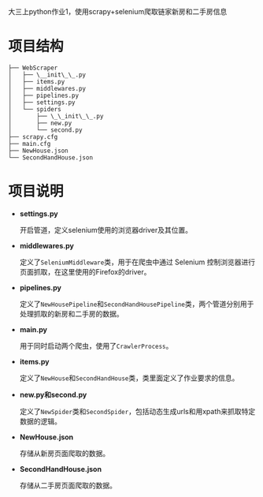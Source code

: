 大三上python作业1，使用scrapy+selenium爬取链家新房和二手房信息

# 项目结构

```
├── WebScraper
│   ├── \__init\_\_.py
│   ├── items.py 
│   ├── middlewares.py 
│   ├── pipelines.py
│   ├── settings.py 
│   └── spiders
│       ├── \_\_init\_\_.py
│       ├── new.py
│       └── second.py
├── scrapy.cfg
├── main.cfg
├── NewHouse.json
└── SecondHandHouse.json
```



# 项目说明

- **settings.py**

  开启管道，定义selenium使用的浏览器driver及其位置。

- **middlewares.py**

  定义了`SeleniumMiddleware`类，用于在爬虫中通过 Selenium 控制浏览器进行页面抓取，在这里使用的Firefox的driver。

- **pipelines.py**

  定义了`NewHousePipeline`和`SecondHandHousePipeline`类，两个管道分别用于处理抓取的新房和二手房的数据。

- **main.py**

  用于同时启动两个爬虫，使用了`CrawlerProcess`。

- **items.py**

  定义了`NewHouse`和`SecondHandHouse`类，类里面定义了作业要求的信息。

- **new.py和second.py**

  定义了`NewSpider`类和`SecondSpider`，包括动态生成urls和用xpath来抓取特定数据的逻辑。

- **NewHouse.json**

  存储从新房页面爬取的数据。

- **SecondHandHouse.json**

  存储从二手房页面爬取的数据。